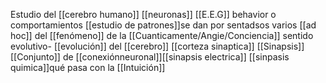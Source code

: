 Estudio del [[cerebro humano]] [[neuronas]] [[E.E.G]]
behavior o comportamientos [[estudio de patrones]]se dan por sentadsos varios [[ad hoc]] del [[fenómeno]] de la [[Cuanticamente/Angie/Conciencia]] sentido evolutivo- [[evolución]] del [[cerebro]] [[corteza sinaptica]] [[Sinapsis]][[Conjunto]] de [[conexiónneuronal]][[sinapsis electrica]] [[sinpasis quimica]]qué pasa con la [[Intuición]]